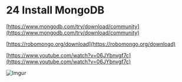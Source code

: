 # 24 Install MongoDB

[https://www.mongodb.com/try/download/community](https://www.mongodb.com/try/download/community)

[https://robomongo.org/download](https://robomongo.org/download)

[https://www.youtube.com/watch?v=06JYbnvgf7c](https://www.youtube.com/watch?v=06JYbnvgf7c)

![Imgur](https://i.imgur.com/19rKhce.png)

